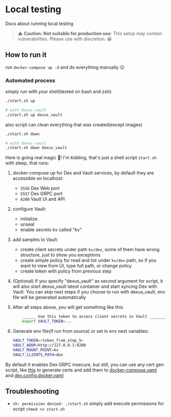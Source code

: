 # Local testing

Docs about running local testing

> :warning: **Caution: Not suitable for production use**: This setup may contain vulnerabilities. Please use with discretion. :grin:

## How to run it

run `docker-compose up -d` and do everything manually :neutral_face:

### Automated process

simply run with your shell(tested on bash and zsh):

```sh
./start.sh up

# with dexus_vault
./start.sh up dexus_vault
```

also script can clean everything that was created(except images)

```sh
./start.sh down

# with dexus_vault
./start.sh down dexus_vault
```

Here is going real magic :star2:! I'm kidding, that's just a shell script `start.sh` with sleep, that runs:

1. docker-compose up for Dex and Vault services, by default they are accessible on localhost:

    - `5556` Dex Web port
    - `5557` Dex GRPC port
    - `8200` Vault UI and API

2. configure Vault:

    - initialize
    - unseal
    - enable secrets kv called "kv"

3. add samples to Vault:

    - create client secrets under path `kv/dex`, some of them have wrong structure, just to show you exceptions
    - create simple policy for read and list under `kv/dex` path, so if you want to view from UI, type full path, or change policy
    - create token with policy from previous step

4. (Optional) If you specify "dexus_vault" as second argument for script, it will also start dexus_vault latest container and start syncing Dex with Vault. You can skip next steps if you choose to run with dexus_vault, env file will be generated automatically

5. After all steps above, you will get something like this:

    ```sh
        ______ Use this token to access client secrets in Vault _______
        export VAULT_TOKEN=...
    ```

6. Generate env file(if run from source) or set in env next variables:

    ```sh
    VAULT_TOKEN=<token_from_step_5>
    VAULT_ADDR=http://127.0.0.1:8200
    VAULT_MOUNT_POINT=kv
    VAULT_CLIENTS_PATH=dex
    ```

By default it enables Dex GRPC insecure, but still, you can use any cert gen script, like [this](https://github.com/dexidp/dex/tree/master/examples/grpc-client) to generate certs and add them to [docker-compose.yaml](docker-compose.yaml) and [dex.config.docker.yaml](conf/dex.config.docker.yaml)

## Troubleshooting

- `sh: permission denied: ./start.sh` simply add execute permissions for script `chmod +x start.sh`
